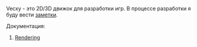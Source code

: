 Vecxy - это 2D/3D движок для разработки игр. В процессе разработки я буду вести [заметки](./vault/notes/Notes).

Документация:
1. [Rendering](Docs.Vecxy.Rendering.md)

